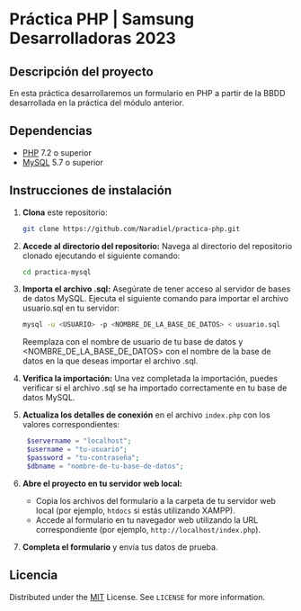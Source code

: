 # Práctica PHP | Samsung Desarrolladoras 2023

## Descripción del proyecto
En esta práctica desarrollaremos un formulario en PHP a partir de la BBDD desarrollada en la práctica del módulo anterior.

## Dependencias
- [PHP](https://www.php.net/) 7.2 o superior
- [MySQL](https://www.mysql.com/) 5.7 o superior

## Instrucciones de instalación
1. **Clona** este repositorio:
   ```sh
   git clone https://github.com/Naradiel/practica-php.git
      ```
2. **Accede al directorio del repositorio:** Navega al directorio del repositorio clonado ejecutando el siguiente comando:
   ```sh
   cd practica-mysql
      ```
3. **Importa el archivo .sql:** Asegúrate de tener acceso al servidor de bases de datos MySQL. Ejecuta el siguiente comando para importar el archivo usuario.sql en tu servidor:
   ```sh
   mysql -u <USUARIO> -p <NOMBRE_DE_LA_BASE_DE_DATOS> < usuario.sql
      ```
    Reemplaza <USUARIO> con el nombre de usuario de tu base de datos y <NOMBRE_DE_LA_BASE_DE_DATOS> con el nombre de la base de datos en la que deseas importar el archivo .sql. 

4. **Verifica la importación:** Una vez completada la importación, puedes verificar si el archivo .sql se ha importado correctamente en tu base de datos MySQL.
  
5. **Actualiza los detalles de conexión** en el archivo `index.php` con los valores correspondientes:
   ```php
    $servername = "localhost";
    $username = "tu-usuario";
    $password = "tu-contraseña";
    $dbname = "nombre-de-tu-base-de-datos";
      ```
6. **Abre el proyecto en tu servidor web local:**
    - Copia los archivos del formulario a la carpeta de tu servidor web local (por ejemplo, `htdocs` si estás utilizando XAMPP).
    - Accede al formulario en tu navegador web utilizando la URL correspondiente (por ejemplo, `http://localhost/index.php`).
  
7. **Completa el formulario** y envía tus datos de prueba.
  
## Licencia
Distributed under the [MIT](https://choosealicense.com/licenses/mit/) License. See `LICENSE` for more information.
